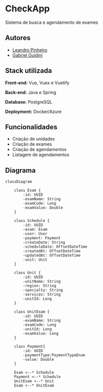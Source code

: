 
# CheckApp

Sistema de busca e agendamento de exames

## Autores

- [Leandro Pinheiro](https://github.com/leaandropinheiro)
- [Gabriel Guidini](https://github.com/gabrielguidini)

## Stack utilizada

**Front-end:** Vue, Vuex e Vuetify

**Back-end:** Java e Spring

**Database:** PostgreSQL

**Deployment:** Docker/Azure

## Funcionalidades

- Criação de unidades
- Criação de exames
- Criação de agendamentos
- Listagem de agendamentos
## Diagrama

```mermaid
classDiagram

    class Exam {
        -id: UUID
        -examName: String
        -examCode: Long
        -examValue: Double
    }

    class Schedule {
        -id: UUID
        -exam: Exam
        -user: User
        -payment: Payment
        -createDate: String
        -scheduleDate: OffsetDateTime
        -createdAt: OffsetDateTime
        -updatedAt: OffsetDateTime
        -unit: Unit
    }

    class Unit {
        -id: UUID
        -unitName: String
        -region: String
        -specialty: String
        -services: String
        -unitId: Long
    }

    class UnitExam {
        -id: UUID
        -examName: String
        -examCode: Long
        -unitId: Long
        -examValue: Long
    }

    class Payment{
        -id: UUID
        -paymentType:PaymentTypeEnum
        -value: Double
    }

    Exam <--* Schedule
    Payment <--* Schedule
    UnitExam <--* Unit
    Exam <--* UnitExam
```

